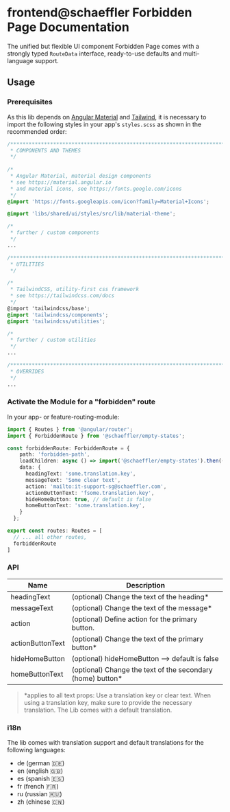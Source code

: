 # frontend@schaeffler Forbidden Page Documentation

The unified but flexible UI component Forbidden Page comes with a strongly typed `RouteData` interface, ready-to-use defaults and multi-language support.

## Usage

### Prerequisites

As this lib depends on [Angular Material](https://material.angular.io) and [Tailwind](https://tailwindcss.com/docs), it is necessary to import the following styles in your app's `styles.scss` as shown in the recommended order:

``` scss
/***************************************************************************************************
 * COMPONENTS AND THEMES
 */
 
/*
 * Angular Material, material design components
 * see https://material.angular.io
 * and material icons, see https://fonts.google.com/icons
 */
@import 'https://fonts.googleapis.com/icon?family=Material+Icons';

@import 'libs/shared/ui/styles/src/lib/material-theme';

/*
 * further / custom components
 */
...

/***************************************************************************************************
 * UTILITIES
 */

/*
 * TailwindCSS, utility-first css framework
 * see https://tailwindcss.com/docs
 */
@import 'tailwindcss/base';
@import 'tailwindcss/components';
@import 'tailwindcss/utilities';

/*
 * further / custom utilities
 */
...

/***************************************************************************************************
 * OVERRIDES
 */ 
...
```

### Activate the Module for a "forbidden" route

In your app- or feature-routing-module:

```typescript
import { Routes } from '@angular/router';
import { ForbiddenRoute } from '@schaeffler/empty-states';

const forbiddenRoute: ForbiddenRoute = {
    path: 'forbidden-path',
    loadChildren: async () => import('@schaeffler/empty-states').then((m) => m.ForbiddenModule),
    data: {
      headingText: 'some.translation.key',
      messageText: 'Some clear text',
      action: 'mailto:it-support-sg@schaeffler.com',
      actionButtonText: 'fsome.translation.key',
      hideHomeButton: true, // default is false
      homeButtonText: 'some.translation.key',
    }
  };

export const routes: Routes = [
  // ... all other routes,
  forbiddenRoute
]
```

### API

| Name              | Description                                                   |
| ------------------| --------------------------------------------------------------|
| headingText       | (optional) Change the text of the heading*                    |
| messageText       | (optional) Change the text of the message*                    |
| action            | (optional) Define action for the primary button.              |
| actionButtonText  | (optional) Change the text of the primary button*             |
| hideHomeButton    | (optional) hideHomeButton --> default is false                |
| homeButtonText    | (optional) Change the text of the secondary (home) button*    |

> *applies to all text props: 
> Use a translation key or clear text. 
> When using a translation key, make sure to provide the necessary translation.
> The Lib comes with a default translation.

### i18n

The lib comes with translation support and default translations for the following languages:

* de (german 🇩🇪)
* en (english 🇬🇧)
* es (spanish 🇪🇸)
* fr (french 🇫🇷)
* ru (russian 🇷🇺)
* zh (chinese 🇨🇳)
